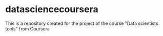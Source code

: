 # datasciencecoursera
This is a repository created for the project of the course "Data scientists tools" from Coursera
